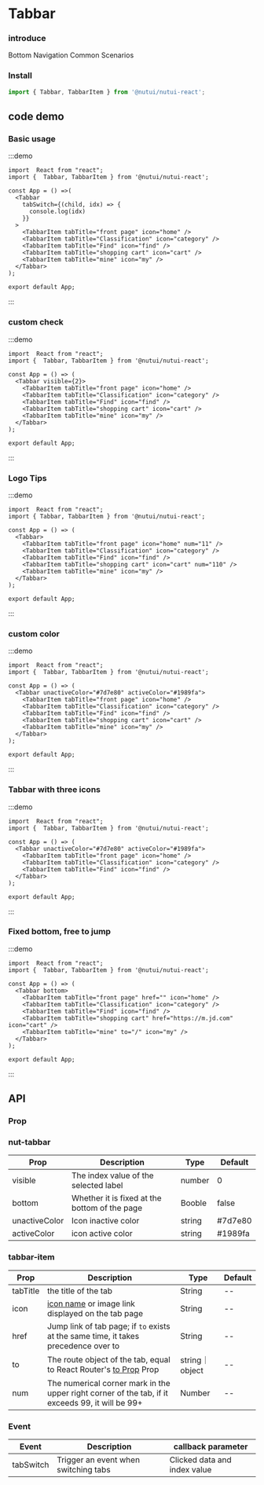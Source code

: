 #  Tabbar

### introduce

Bottom Navigation Common Scenarios

### Install

```ts
import { Tabbar, TabbarItem } from '@nutui/nutui-react';
```

## code demo

### Basic usage

:::demo
```tsx
import  React from "react";
import {  Tabbar, TabbarItem } from '@nutui/nutui-react';

const App = () =>(
  <Tabbar
    tabSwitch={(child, idx) => {
      console.log(idx)
    }}
  >
    <TabbarItem tabTitle="front page" icon="home" />
    <TabbarItem tabTitle="Classification" icon="category" />
    <TabbarItem tabTitle="Find" icon="find" />
    <TabbarItem tabTitle="shopping cart" icon="cart" />
    <TabbarItem tabTitle="mine" icon="my" />
  </Tabbar>
);

export default App;
```
:::
### custom check

:::demo
```tsx
import  React from "react";
import {  Tabbar, TabbarItem } from '@nutui/nutui-react';

const App = () => (
  <Tabbar visible={2}>
    <TabbarItem tabTitle="front page" icon="home" />
    <TabbarItem tabTitle="Classification" icon="category" />
    <TabbarItem tabTitle="Find" icon="find" />
    <TabbarItem tabTitle="shopping cart" icon="cart" />
    <TabbarItem tabTitle="mine" icon="my" />
  </Tabbar>
);

export default App;
```
:::
### Logo Tips

:::demo
```tsx
import  React from "react";
import { Tabbar, TabbarItem } from '@nutui/nutui-react';

const App = () => (
  <Tabbar>
    <TabbarItem tabTitle="front page" icon="home" num="11" />
    <TabbarItem tabTitle="Classification" icon="category" />
    <TabbarItem tabTitle="Find" icon="find" />
    <TabbarItem tabTitle="shopping cart" icon="cart" num="110" />
    <TabbarItem tabTitle="mine" icon="my" />
  </Tabbar>
);

export default App;
```
:::
### custom color

:::demo
```tsx
import  React from "react";
import {  Tabbar, TabbarItem } from '@nutui/nutui-react';

const App = () => (
  <Tabbar unactiveColor="#7d7e80" activeColor="#1989fa">
    <TabbarItem tabTitle="front page" icon="home" />
    <TabbarItem tabTitle="Classification" icon="category" />
    <TabbarItem tabTitle="Find" icon="find" />
    <TabbarItem tabTitle="shopping cart" icon="cart" />
    <TabbarItem tabTitle="mine" icon="my" />
  </Tabbar>
);

export default App;
```
:::
### Tabbar with three icons

:::demo
```tsx
import  React from "react";
import {  Tabbar, TabbarItem } from '@nutui/nutui-react';

const App = () => (
  <Tabbar unactiveColor="#7d7e80" activeColor="#1989fa">
    <TabbarItem tabTitle="front page" icon="home" />
    <TabbarItem tabTitle="Classification" icon="category" />
    <TabbarItem tabTitle="Find" icon="find" />
  </Tabbar>
);

export default App;
```
:::
### Fixed bottom, free to jump

:::demo
```tsx
import  React from "react";
import {  Tabbar, TabbarItem } from '@nutui/nutui-react';

const App = () => (
  <Tabbar bottom>
    <TabbarItem tabTitle="front page" href="" icon="home" />
    <TabbarItem tabTitle="Classification" icon="category" />
    <TabbarItem tabTitle="Find" icon="find" />
    <TabbarItem tabTitle="shopping cart" href="https://m.jd.com" icon="cart" />
    <TabbarItem tabTitle="mine" to="/" icon="my" />
  </Tabbar>
);

export default App;
```
:::        

## API

### Prop

### nut-tabbar

| Prop            | Description                | Type   | Default  |
|-----------------|--------------------|--------|---------|
| visible | The index value of the selected label   | number | 0       |
| bottom          | Whether it is fixed at the bottom of the page | Booble | false   |
| unactiveColor  | Icon inactive color   | string | #7d7e80 |
| activeColor    | icon active color     | string | #1989fa |

### tabbar-item

| Prop      | Description                                      | Type   | Default |
|-----------|-------------------------------------------|--------|--------|
| tabTitle | the title of the tab                              | String | --     |
| icon      | [icon name](#/icon) or image link displayed on the tab page | String | --     |
| href      | Jump link of tab page; if `to` exists at the same time, it takes precedence over to   | String | --     |
| to       | 	The route object of the tab, equal to React Router's [to Prop](https://v5.reactrouter.com/web/api/Link/to-string) Prop | string｜object | --     |
| num       | The numerical corner mark in the upper right corner of the tab, if it exceeds 99, it will be 99+     | Number | --     |


### Event

| Event   | Description               | callback parameter           |
|------------|--------------------|--------------------|
| tabSwitch | Trigger an event when switching tabs | Clicked data and index value |
